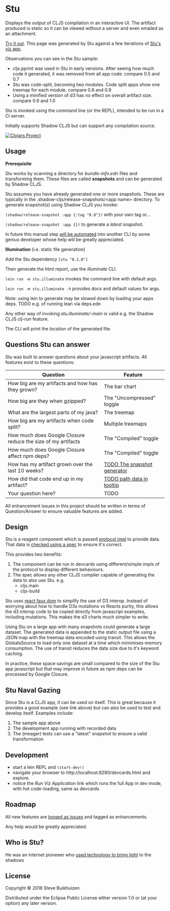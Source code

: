 # Stu

Displays the output of CLJS compilation in an interactive UI.
The artifact produced is static so it can be viewed without a server and even emailed as an attachment.

[Try it out](http://htmlpreview.github.io/?https://github.com/stevebuik/Stu/blob/master/resources/public/stu-builds.html).
This page was generated by Stu against a few iterations of [Stu's viz app](https://github.com/stevebuik/Stu/blob/master/src/cljs/viz/app.cljs).

Observations you can see in the Stu sample:

* cljs.pprint was used in Stu in early versions. After seeing how much code it generated, it was removed from all app code. compare 0.5 and 0.7
* Stu was code-split, becoming two modules. Code split apps show one treemap for each module. compare 0.8 and 0.9
* Using a minified version of d3 has no effect on overall artifact size. compare 0.9 and 1.0

Stu is invoked using the command line (or the REPL), intended to be run in a CI server.

Initially supports Shadow CLJS but can support any compilation source.

[![Clojars Project](https://img.shields.io/clojars/v/stu.svg)](https://clojars.org/stu)

## Usage

**Prerequisite**

Stu works by scanning a directory for *bundle-info.edn* files and transforming them.
These files are called **snapshots** and can be generated by Shadow CLJS.

Stu assumes you have already generated one or more snapshots. These are typically in the .shadow-cljs/release-snapshots/&lt;app name&gt; directory.
To generate snapshot(s) using Shadow CLJS you invoke:

`(shadow/release-snapshot :app {:tag "0.8"})` with your own tag or...

`(shadow/release-snapshot :app {})` to generate a *latest* snapshot.

In future this manual step [will be automated](https://github.com/stevebuik/Stu/issues/2) into another CLI by some genius developer whose help will be greatly appreciated.

**Illumination** (i.e. static file generation)

Add the Stu dependency `[stu "0.1.0"]`

Then generate the html report, use the *illuminate* CLI.

`lein run -m stu.illuminate` invokes the command line with default args.

`lein run -m stu.illuminate -h` provides docs and default values for args.

Note: using lein to generate may be slowed down by loading your apps deps.
TODO e.g. of running lean via deps.edn

Any other way of invoking *stu.illuminate/-main* is valid e.g. the Shadow CLJS *clj-run* feature.

The CLI will print the location of the generated file.

## Questions Stu can answer

Stu was built to answer questions about your javascript artifacts. All features exist to these questions:

| Question | Feature |
|----------|---------|
|How big are my artifacts and how has they grown?| The bar chart |
|How big are they when gzipped?| The "Uncompressed" toggle|
|What are the largest parts of my java? | The treemap|
|How big are my artifacts when code split?| Multiple treemaps|
|How much does Google Closure reduce the size of my artifacts| The "Compiled" toggle|
|How much does Google Closure affect npm deps?| The "Compiled" toggle|
|How has my artifact grown over the last 10 weeks?| [TODO The snapshot generator](https://github.com/stevebuik/Stu/issues/2)|
|How did that code end up in my artifact?| [TODO path data in tooltip](https://github.com/stevebuik/Stu/issues/4)|
|Your question here?| TODO |

All enhancement issues in this project should be written in terms of Question/Answer to ensure valuable features are added.

## Design

Stu is a reagent component which is passed [protocol impl](https://github.com/stevebuik/Stu/blob/master/src/cljs/stu/app.cljs#L11) to provide data. That data is [checked using a spec](https://github.com/stevebuik/Stu/blob/master/src/cljc/stu/core.cljc) to ensure it's correct.

This provides two benefits:

1. The component can be run in devcards using different/simple impls of the protocol to display different behaviours.
2. The spec allows any other CLJS compiler capable of generating the data to also use Stu. e.g.
    * cljs.main
    * cljs-build

Stu uses [react faux dom](https://github.com/Olical/react-faux-dom) to simplify the use of D3 interop.
Instead of worrying about how to handle D3s mutations vs Reacts purity, this allows the d3 interop code to be copied directly from javascript examples, including mutations.
This makes the d3 charts much simpler to write.

Using Stu on a large app with many snapshots could generate a large dataset.
The generated data is appended to the static output file using a JSON map with the treemap data encoded using transit.
This allows the GlobalsSource to load only one dataset at a time which mimimises memory consumption.
The use of transit reduces the data size due to it's keyword caching.

In practice, these space savings are small compared to the size of the Stu app javascript but that may improve in future as npm deps can be processed by Google Closure.

## Stu Naval Gazing

Since Stu is a CLJS app, it can be used on itself. This is great because it provides a good example (see link above)
but can also be used to test and develop itself. Examples include:

1. The sample app above
2. The development app running with recorded data
3. The (meager) tests can use a "latest" snapshot to ensure a valid transformation

## Development

* start a lein REPL and `(start-dev!)`
* navigate your browser to http://localhost:8280/devcards.html and explore.
* notice the *Run Viz Application* link which runs the full App in dev mode, with hot code-loading, same as devcards

## Roadmap

All new features are [logged as issues](https://github.com/stevebuik/Stu/labels/enhancement) and tagged as enhancements.

Any help would be greatly appreciated.

## Who is Stu?

He was an internet pioneeer who [used technology to bring light](https://www.youtube.com/watch?v=WzuMwNmH9Vo) to the shadows

## License

Copyright © 2018 Steve Buikhuizen

Distributed under the Eclipse Public License either version 1.0 or (at
your option) any later version.
